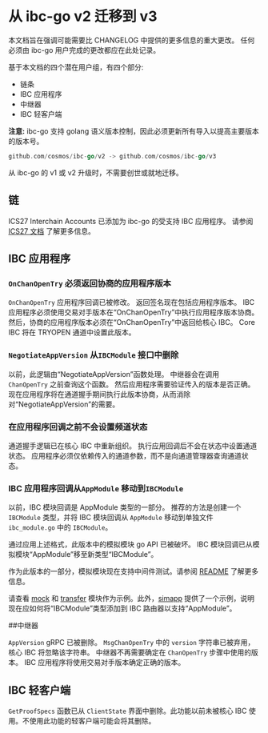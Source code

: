 # 从 ibc-go v2 迁移到 v3

本文档旨在强调可能需要比 CHANGELOG 中提供的更多信息的重大更改。
任何必须由 ibc-go 用户完成的更改都应在此处记录。

基于本文档的四个潜在用户组，有四个部分:
- 链条
- IBC 应用程序
- 中继器
- IBC 轻客户端

**注意:** ibc-go 支持 golang 语义版本控制，因此必须更新所有导入以提高主要版本的版本号。
```go
github.com/cosmos/ibc-go/v2 -> github.com/cosmos/ibc-go/v3
```

从 ibc-go 的 v1 或 v2 升级时，不需要创世或就地迁移。

## 链

ICS27 Interchain Accounts 已添加为 ibc-go 的受支持 IBC 应用程序。
请参阅 [ICS27 文档](../app_modules/interchain-accounts/overview.md) 了解更多信息。

## IBC 应用程序


### `OnChanOpenTry` 必须返回协商的应用程序版本

`OnChanOpenTry` 应用程序回调已被修改。
返回签名现在包括应用程序版本。
IBC 应用程序必须使用交易对手版本在“OnChanOpenTry”中执行应用程序版本协商。
然后，协商的应用程序版本必须在“OnChanOpenTry”中返回给核心 IBC。
Core IBC 将在 TRYOPEN 通道中设置此版本。

### `NegotiateAppVersion` 从`IBCModule` 接口中删除

以前，此逻辑由“NegotiateAppVersion”函数处理。
中继器会在调用 `ChanOpenTry` 之前查询这个函数。
然后应用程序需要验证传入的版本是否正确。
现在应用程序将在通道握手期间执行此版本协商，从而消除对“NegotiateAppVersion”的需要。

### 在应用程序回调之前不会设置频道状态

通道握手逻辑已在核心 IBC 中重新组织。
执行应用回调后不会在状态中设置通道状态。
应用程序必须仅依赖传入的通道参数，而不是向通道管理器查询通道状态。

### IBC 应用程序回调从`AppModule` 移动到`IBCModule`

以前，IBC 模块回调是 AppModule 类型的一部分。
推荐的方法是创建一个 `IBCModule` 类型，并将 IBC 模块回调从 `AppModule` 移动到单独文件 `ibc_module.go` 中的 `IBCModule`。

通过应用上述格式，此版本中的模拟模块 go API 已被破坏。
IBC 模块回调已从模拟模块“AppModule”移至新类型“IBCModule”。

作为此版本的一部分，模拟模块现在支持中间件测试。请参阅 [README](../../testing/README.md#middleware-testing) 了解更多信息。

请查看 [mock](../../testing/mock/ibc_module.go) 和 [transfer](../../modules/apps/transfer/ibc_module.go) 模块作为示例。此外，[simapp](../../testing/simapp/app.go) 提供了一个示例，说明现在应如何将“IBCModule”类型添加到 IBC 路由器以支持“AppModule”。

##中继器

`AppVersion` gRPC 已被删除。
`MsgChanOpenTry` 中的 `version` 字符串已被弃用，核心 IBC 将忽略该字符串。
中继器不再需要确定在 `ChanOpenTry` 步骤中使用的版本。
IBC 应用程序将使用交易对手版本确定正确的版本。

## IBC 轻客户端

`GetProofSpecs` 函数已从 `ClientState` 界面中删除。此功能以前未被核心 IBC 使用。不使用此功能的轻客户端可能会将其删除。